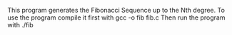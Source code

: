 This program generates the Fibonacci Sequence up to the Nth degree.
To use the program compile it first with gcc -o fib fib.c
Then run the program with ./fib
